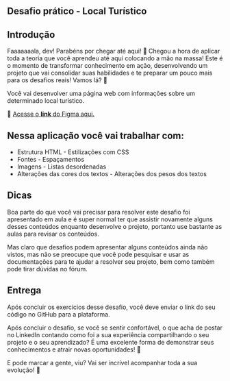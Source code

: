 
## Desafio prático - Local Turístico


## Introdução

Faaaaaaala, dev! Parabéns por chegar até aqui! 💜
Chegou a hora de aplicar toda a teoria que você aprendeu até aqui colocando a mão na massa!
Este é o momento de transformar conhecimento em ação, desenvolvendo um projeto que vai consolidar suas habilidades e te preparar um pouco mais para os desafios reais!
Vamos lá? 🚀

Você vai desenvolver uma página web com informações sobre um determinado local turístico.

💜 [Acesse o **link** do Figma aqui.](https://www.figma.com/community/file/1384542229391733447/local-turistico)


## Nessa aplicação você vai trabalhar com:
- Estrutura HTML                            - Estilizações com CSS
- Fontes                                    - Espaçamentos
- Imagens                                   - Listas desordenadas
- Alterações das cores dos textos           - Alterações dos pesos dos textos

## Dicas
Boa parte do que você vai precisar para resolver este desafio foi apresentado em aula e é super normal ter que assistir novamente alguns desses conteúdos enquanto desenvolve o projeto, portanto use bastante as aulas para revisar os conteúdos.

Mas claro que desafios podem apresentar alguns conteúdos ainda não vistos, mas não se preocupe que você pode pesquisar e usar as documentações para te ajudar a resolver seu projeto, bem como também pode tirar dúvidas no fórum.


## Entrega
Após concluir os exercícios desse desafio, você deve enviar o link do seu código no GitHub para a plataforma. 

Após concluir o desafio, se você se sentir confortável, o que acha de postar no LinkedIn 
contando como foi a sua experiência compartilhando o seu projeto e o seu aprendizado?
É uma excelente forma de demonstrar seus conhecimentos e atrair novas oportunidades! 👀

E pode marcar a gente, viu? Vai ser incrível acompanhar toda a sua evolução! 💜